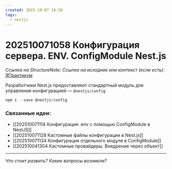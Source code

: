 ```yaml
---
created: 2025-10-07 10:58
tags:
  - nestjs
---
```

# 202510071058 Конфигурация сервера. ENV. ConfigModule Nest.js

*Ссылка на StructureNote:* 
*Ссылка на исходник или контекст (если есть):* [ЯПрактикум](https://practicum.yandex.ru/trainer/backend-nodejs/lesson/64506ddc-7e9d-440a-acf6-bda3f77dd69f/)

Разработчики Nest.js предоставляют стандартный модуль для управления конфигурацией — `@nestjs/config`

```ts
npm i --save @nestjs/config
```

### Связанные идеи:

* [[202510071114 Конфигурация .env с помощью ConfigModule в NestJS]]
* [[202510071128 Кастомные файлы конфигурации в Nest.js]]
* [[202510071134 Конфигурация отдельного модуля в ConfigModule]]
* [[202510041304 Кастомные провайдеры. Внедрение через объект]]
---

*Что стоит развить? Какие вопросы возникли?*
